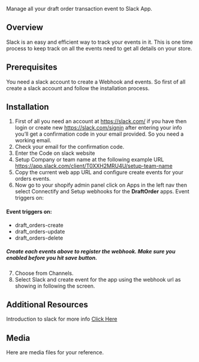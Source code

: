 Manage all your draft order transaction event to Slack App.

## Overview
Slack is an easy and efficient way to track your events in it. This is one time process to keep track on all the events need to get all details on your store.

## Prerequisites

You need a slack account to create a Webhook and events. So first of all create a slack account and follow the installation process.

## Installation

1. First of all you need an account at https://slack.com/ if you have then login or create new 
https://slack.com/signin after entering your info you’ll get a confirmation code in your email provided. So you need a working email.
2. Check your email for the confirmation code. 
3. Enter the Code on slack website
4. Setup Company or team name at the following example URL https://app.slack.com/client/T0XXH2MRU4U/setup-team-name 
5. Copy the current web app URL and configure create events for your orders events.
6. Now go to your shopify admin panel click on Apps in the left nav then select Connectify and Setup webhooks for the  **DraftOrder** apps. 
Event triggers on: 

#### Event triggers on: 
- draft_orders-create
- draft_orders-update
- draft_orders-delete
 
#####  Create each events above to register the webhook. Make sure you enabled before you hit save button.

7. Choose from Channels.
8. Select Slack and create event for the app using the webhook url as showing in following the screen.


## Additional Resources
Introduction to slack for more info [Click Here](https://api.slack.com/start/overview) 

## Media
Here are media files for your reference.